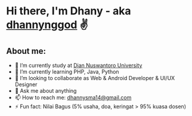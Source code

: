 # Hi there, I'm Dhany - aka [dhannynggod](https://instagram.com/dhannynggod?igshid=YmMyMTA2M2Y=) ✌️
## About me:
- 🔭 I’m currently study at [Dian Nuswantoro University](https://www.dinus.ac.id/)
- 🌱 I’m currently learning PHP, Java, Python
- 👯 I’m looking to collaborate as Web & Android Developer & UI/UX Designer
- 💬 Ask me about anything
- 📫 How to reach me: dhannysma14@gmail.com
- ⚡ Fun fact: Nilai Bagus (5% usaha, doa, keringat > 95% kuasa dosen)


[webdev]: https://github.com/dhannynggod/dhannynggod
